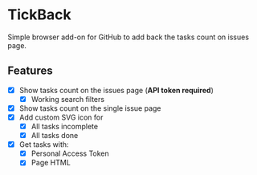 # TickBack

Simple browser add-on for GitHub to add back the tasks count on issues page.

## Features

- [x] Show tasks count on the issues page (__API token required__)
    - [x] Working search filters
- [x] Show tasks count on the single issue page 
- [x] Add custom SVG icon for
    - [x] All tasks incomplete
    - [x] All tasks done
- [x] Get tasks with:
    - [x] Personal Access Token
    - [x] Page HTML
